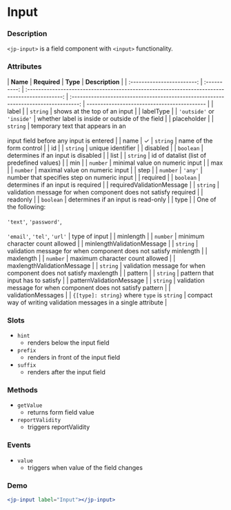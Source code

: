 # Input

### Description

`<jp-input>` is a field component with `<input>` functionality.

### Attributes

|          **Name**          | **Required** |                                           **Type**                                            |                                   **Description**                                   |
| :------------------------: | :----------: | :-------------------------------------------------------------------------------------------: | :---------------------------------------------------------------------------------: | ------------------------------------------- |
|           label            |              |                                           `string`                                            |                            shows at the top of an input                             |
|         labelType          |              |                                   `'outside'` or `'inside'`                                   |                   whether label is inside or outside of the field                   |
|        placeholder         |              |                                           `string`                                            | temporary text that appears in an <br></br> input field before any input is entered |
|            name            |      ✓       |                                           `string`                                            |                              name of the form control                               |
|             id             |              |                                           `string`                                            |                                  unique identifier                                  |
|          disabled          |              |                                           `boolean`                                           |                         determines if an input is disabled                          |
|            list            |              |                                           `string`                                            |                     id of datalist (list of predefined values)                      |
|            min             |              |                                           `number`                                            |                           minimal value on numeric input                            |
|            max             |              |                                           `number`                                            |                           maximal value on numeric input                            |
|            step            |              |                                           `number`                                            |                                       `'any'`                                       | number that specifies step on numeric input |
|          required          |              |                                           `boolean`                                           |                         determines if an input is required                          |
| requiredValidationMessage  |              |                                           `string`                                            |           validation message for when component does not satisfy required           |
|          readonly          |              |                                           `boolean`                                           |                         determines if an input is read-only                         |
|            type            |              | One of the following: <br></br> `'text'`, `'password'`, <br></br> `'email'`, `'tel'`, `'url'` |                                    type of input                                    |
|         minlength          |              |                                           `number`                                            |                           minimum character count allowed                           |
| minlengthValidationMessage |              |                                           `string`                                            |          validation message for when component does not satisfy minlength           |
|         maxlength          |              |                                           `number`                                            |                           maximum character count allowed                           |
| maxlengthValidationMessage |              |                                           `string`                                            |          validation message for when component does not satisfy maxlength           |
|          pattern           |              |                                           `string`                                            |                          pattern that input has to satisfy                          |
|  patternValidationMessage  |              |                                           `string`                                            |           validation message for when component does not satisfy pattern            |
|     validationMessages     |              |                          `{[type]: string}` where `type` is `string`                          |          compact way of writing validation messages in a single attribute           |

### Slots

- `hint`
  - renders below the input field
- `prefix`
  - renders in front of the input field
- `suffix`
  - renders after the input field

### Methods

- `getValue`
  - returns form field value
- `reportValidity`
  - triggers reportValidity

### Events

- `value`
  - triggers when value of the field changes

### Demo

```jsx live
<jp-input label="Input"></jp-input>
```
